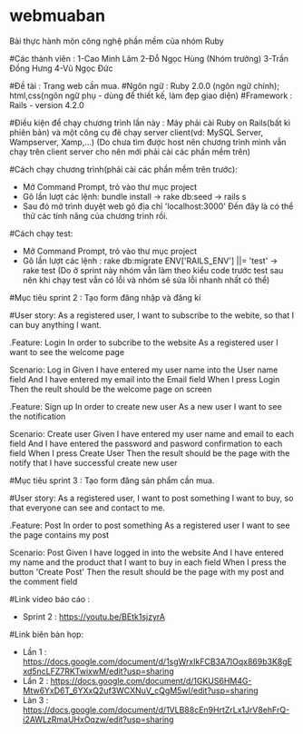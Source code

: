 # webmuaban
Bài thực hành môn công nghệ phần mềm của nhóm Ruby

#Các thành viên : 
 1-Cao Minh Lâm
				 2-Đỗ Ngọc Hùng (Nhóm trưởng)
				 3-Trần Đồng Hưng
				 4-Vũ Ngọc Đức

#Đề tài : Trang web cần mua.
#Ngôn ngữ : Ruby 2.0.0 (ngôn ngữ chính); html,css(ngôn ngữ phụ - dùng để thiết kế, làm đẹp giao diện)
#Framework : Rails - version 4.2.0

#Điều kiện để chạy chương trình lần này : Máy phải cài Ruby on Rails(bất kì phiên bản) và một công cụ đê chạy server client(vd: MySQL Server, Wampserver, Xamp,...)
(Do chưa tìm được host nên chương trình mình vẫn chạy trên client server cho nên mới phải cài các phần mềm trên)

#Cách chạy chương trình(phải cài các phần mềm trên trước):
- Mở Command Prompt, trỏ vào thư mục project
- Gõ lần lượt các lệnh: bundle install -> rake db:seed -> rails s
- Sau đó mở trình duyệt web gõ địa chỉ 'localhost:3000'
Đến đây là có thể thử các tính năng của chương trình rồi.

#Cách chạy test:
- Mở Command Prompt, trỏ vào thư mục project
- Gõ lần lượt các lệnh : rake db:migrate ENV['RAILS_ENV'] ||= 'test' -> rake test
(Do ở sprint này nhóm vẫn làm theo kiểu code trước test sau nên khi chạy test vẫn có lỗi và nhóm sẽ sửa lỗi nhanh nhất có thể)

#Mục tiêu sprint 2 : Tạo form đăng nhập và đăng kí

#User story: As a registered user, I want to subscribe to the webite, so that I can buy anything I want.

.Feature: Login
   In order to subcribe to the website
   As a registered user
   I want to see the welcome page

   Scenario: Log in
      Given I have entered my user name into the User name field
      And I have entered my email into the Email field
      When I press Login
      Then the reult should be the welcome page on screen

.Feature: Sign up
   In order to create new user
   As a new user
   I want to see the notification

   Scenario: Create user
      Given I have entered my user name  and email to each field
      And I have entered the password and pasword confirmation to each field
      When I press Create User
      Then the result should be the page with the notify that I have successful create new user

#Mục tiêu sprint 3 : Tạo form đăng sản phẩm cần mua.      

#User story: As a registered user, I want to post something I want to buy, so that everyone can see and contact to me.

.Feature: Post
   In order to post something
   As a registered user
   I want to see the page contains my post

   Scenario: Post
      Given I have logged in into the website
      And I have entered my name and the product that I want to buy in each field
      When I press the button 'Create Post'
      Then the result should be the page with my post and the comment field


#Link video báo cáo : 
+ Sprint 2 : https://youtu.be/BEtk1sjzyrA

#Link biên bản họp: 
+ Lần 1 : https://docs.google.com/document/d/1sgWrxIkFCB3A7lOqx869b3K8gExd5ncLFZ7RKTwixwM/edit?usp=sharing
+ Lần 2 : https://docs.google.com/document/d/1GKUS6HM4G-Mtw6YxD6T_6YXxQ2uf3WCXNuV_cQgM5wI/edit?usp=sharing
+ Làn 3 : https://docs.google.com/document/d/1VLB88cEn9HrtZrLx1JrV8ehFrQ-i2AWLzRmaUHxOqzw/edit?usp=sharing
